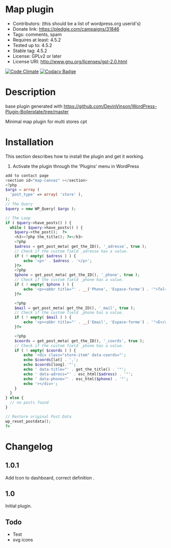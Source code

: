 # Map plugin

  - Contributors: (this should be a list of wordpress.org userid's)
  - Donate link: https://pledgie.com/campaigns/31846
  - Tags: comments, spam
  - Requires at least: 4.5.2
  - Tested up to: 4.5.2
  - Stable tag: 4.5.2
  - License: GPLv2 or later
  - License URI: http://www.gnu.org/licenses/gpl-2.0.html

[![Code Climate](https://codeclimate.com/github/yoanmarchal/map-plugin/badges/gpa.svg)](https://codeclimate.com/github/yoanmarchal/map-plugin) [![Codacy Badge](https://api.codacy.com/project/badge/Grade/d6d94ab94d394b02bbe07b91d7021a70)](https://www.codacy.com/app/marchalyoan/map-plugin?utm_source=github.com&amp;utm_medium=referral&amp;utm_content=yoanmarchal/map-plugin&amp;utm_campaign=Badge_Grade)

# Description
base plugin generated with https://github.com/DevinVinson/WordPress-Plugin-Boilerplate/tree/master

Minimal map plugin for multi stores cpt

# Installation

This section describes how to install the plugin and get it working.

1. Activate the plugin through the 'Plugins' menu in WordPress
```php
add to contact page
<section id="map-canvas" ></section>
<?php
$args = array (
  'post_type' => array( 'store' ),
);
// The Query
$query = new WP_Query( $args );

// The Loop
if ( $query->have_posts() ) {
  while ( $query->have_posts() ) {
    $query->the_post();  ?>
    <h3><?php the_title(); ?></h3>
    <?php
    $adress = get_post_meta( get_the_ID(), '_adresse', true );
    // Check if the custom field _adresse has a value.
    if ( ! empty( $adress ) ) {
        echo '<p>' . $adress . '</p>';
    }?>
    <?php
    $phone = get_post_meta( get_the_ID(), '_phone', true );
    // Check if the custom field _phone has a value.
    if ( ! empty( $phone ) ) {
        echo '<p><abbr title="' . __('Phone', 'Espace-forme') . '">Tel</abbr> : ' . $phone . '</p>';
    }?>

    <?php
    $mail = get_post_meta( get_the_ID(), '_mail', true );
    // Check if the custom field _phone has a value.
    if ( ! empty( $mail ) ) {
        echo '<p><abbr title="' . __('Email', 'Espace-forme') . '">E</abbr> : ' . $mail . '</p>';
    }?>

    <?php
    $coords = get_post_meta( get_the_ID(), '_coords', true );
    // Check if the custom field _phone has a value.
    if ( ! empty( $coords ) ) {
        echo '<div class="store-item" data-coords="';
        echo $coords[lat] . ',';
        echo $coords[long].'"';
        echo ' data-title="' . get_the_title() . '"';
        echo ' data-adress="' . esc_html($adress) . '"';
        echo ' data-phone="' . esc_html($phone) . '"';
        echo '></div>';
    }
  }
} else {
  // no posts found
}

// Restore original Post Data
wp_reset_postdata();
?>
```

# Changelog

## 1.0.1
Add Icon to dashboard, correct definition .

## 1.0
Initial plugin.

## Todo

* Test
* svg icons
